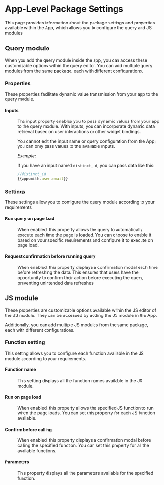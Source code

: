 # App-Level Package Settings

This page provides information about the package settings and properties available within the App, which allows you to configure the query and JS modules.



## Query module

When you add the query module inside the app, you can access these customizable options within the query editor. You can add multiple query modules from the same package, each with different configurations.



### Properties 

These properties facilitate dynamic value transmission from your app to the query module. 

#### Inputs


<dd>

The input property enables you to pass dynamic values from your app to the query module. With inputs, you can incorporate dynamic data retrieval based on user interactions or other widget bindings. 

You cannot edit the input name or query configuration from the App; you can only pass values to the available inputs. 

<ZoomImage
  src="/img/inputs_mod_app.png" 
  alt=""
  caption=""
/>


*Example:*

If you have an input named `distinct_id`, you can pass data like this:

```js
//distinct_id
{{appsmith.user.email}}
```


</dd>



### Settings 

These settings allow you to configure the query module according to your requirements

#### Run query on page load

<dd>

When enabled, this property allows the query to automatically execute each time the page is loaded. You can choose to enable it based on your specific requirements and configure it to execute on page load.


</dd>


#### Request confirmation before running query


<dd>

When enabled, this property displays a confirmation modal each time before refreshing the data. This ensures that users have the opportunity to confirm their action before executing the query, preventing unintended data refreshes.

</dd>


## JS module

These properties are customizable options available within the JS editor of the JS module. They can be accessed by adding the JS module in the App.

Additionally, you can add multiple JS modules from the same package, each with different configurations.


<ZoomImage
  src="/img/js-module-setting.png" 
  alt=""
  caption=""
/>

### Function setting

This setting allows you to configure each function available in the JS module according to your requirements.

#### Function name

<dd>

This setting displays all the function names available in the JS module. 



</dd>

#### Run on page load

<dd>

When enabled, this property allows the specified JS function to run when the page loads. You can set this property for each JS function available.


</dd>


#### Confirm before calling


<dd>

When enabled, this property displays a confirmation modal before calling the specified function. You can set this property for all the available functions.


</dd>

#### Parameters

<dd>

This property displays all the parameters available for the specified function.


</dd>
